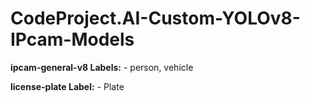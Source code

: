 # CodeProject.AI-Custom-YOLOv8-IPcam-Models

**ipcam-general-v8 Labels:**
    - person, vehicle

**license-plate Label:**
    - Plate
